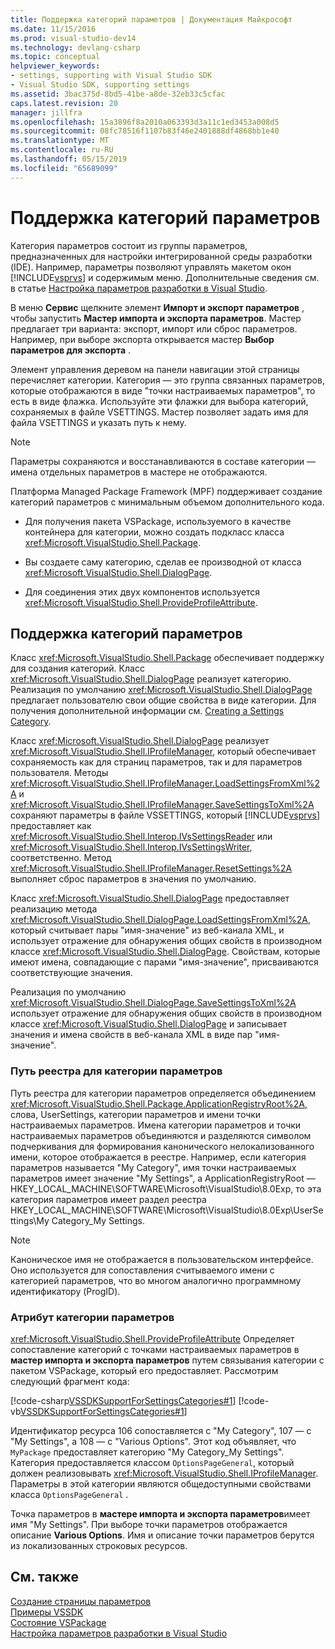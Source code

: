 ```yaml
---
title: Поддержка категорий параметров | Документация Майкрософт
ms.date: 11/15/2016
ms.prod: visual-studio-dev14
ms.technology: devlang-csharp
ms.topic: conceptual
helpviewer_keywords:
- settings, supporting with Visual Studio SDK
- Visual Studio SDK, supporting settings
ms.assetid: 3bac375d-8bd5-41be-a8de-32eb33c5cfac
caps.latest.revision: 20
manager: jillfra
ms.openlocfilehash: 15a3896f8a2010a063393d3a11c1ed3453a008d5
ms.sourcegitcommit: 08fc78516f1107b83f46e2401888df4868bb1e40
ms.translationtype: MT
ms.contentlocale: ru-RU
ms.lasthandoff: 05/15/2019
ms.locfileid: "65689099"
---
```

# <a name="support-for-settings-categories"></a>Поддержка категорий параметров
Категория параметров состоит из группы параметров, предназначенных для настройки интегрированной среды разработки (IDE). Например, параметры позволяют управлять макетом окон [!INCLUDE[vsprvs](../includes/vsprvs-md.md)] и содержимым меню. Дополнительные сведения см. в статье [Настройка параметров разработки в Visual Studio](https://msdn.microsoft.com/22c4debb-4e31-47a8-8f19-16f328d7dcd3).  
  
 В меню **Сервис** щелкните элемент **Импорт и экспорт параметров** , чтобы запустить **Мастер импорта и экспорта параметров**. Мастер предлагает три варианта: экспорт, импорт или сброс параметров. Например, при выборе экспорта открывается мастер **Выбор параметров для экспорта** .  
  
 Элемент управления деревом на панели навигации этой страницы перечисляет категории. Категория — это группа связанных параметров, которые отображаются в виде "точки настраиваемых параметров", то есть в виде флажка. Используйте эти флажки для выбора категорий, сохраняемых в файле VSETTINGS. Мастер позволяет задать имя для файла VSETTINGS и указать путь к нему.  
  
> [!NOTE]
> Параметры сохраняются и восстанавливаются в составе категории — имена отдельных параметров в мастере не отображаются.  
  
 Платформа Managed Package Framework (MPF) поддерживает создание категорий параметров с минимальным объемом дополнительного кода.  
  
- Для получения пакета VSPackage, используемого в качестве контейнера для категории, можно создать подкласс класса <xref:Microsoft.VisualStudio.Shell.Package>.  
  
- Вы создаете саму категорию, сделав ее производной от класса <xref:Microsoft.VisualStudio.Shell.DialogPage>.  
  
- Для соединения этих двух компонентов используется <xref:Microsoft.VisualStudio.Shell.ProvideProfileAttribute>.  
  
## <a name="support-for-settings-categories"></a>Поддержка категорий параметров  
 Класс <xref:Microsoft.VisualStudio.Shell.Package> обеспечивает поддержку для создания категорий. Класс <xref:Microsoft.VisualStudio.Shell.DialogPage> реализует категорию. Реализация по умолчанию <xref:Microsoft.VisualStudio.Shell.DialogPage> предлагает пользователю свои общие свойства в виде категории. Для получения дополнительной информации см. [Creating a Settings Category](../extensibility/creating-a-settings-category.md).  
  
 Класс <xref:Microsoft.VisualStudio.Shell.DialogPage> реализует <xref:Microsoft.VisualStudio.Shell.IProfileManager>, который обеспечивает сохраняемость как для страниц параметров, так и для параметров пользователя. Методы <xref:Microsoft.VisualStudio.Shell.IProfileManager.LoadSettingsFromXml%2A> и <xref:Microsoft.VisualStudio.Shell.IProfileManager.SaveSettingsToXml%2A> сохраняют параметры в файле VSSETTINGS, который [!INCLUDE[vsprvs](../includes/vsprvs-md.md)] предоставляет как <xref:Microsoft.VisualStudio.Shell.Interop.IVsSettingsReader> или <xref:Microsoft.VisualStudio.Shell.Interop.IVsSettingsWriter>, соответственно. Метод <xref:Microsoft.VisualStudio.Shell.IProfileManager.ResetSettings%2A> выполняет сброс параметров в значения по умолчанию.  
  
 Класс <xref:Microsoft.VisualStudio.Shell.DialogPage> предоставляет реализацию метода <xref:Microsoft.VisualStudio.Shell.DialogPage.LoadSettingsFromXml%2A>, который считывает пары "имя-значение" из веб-канала XML, и использует отражение для обнаружения общих свойств в производном классе <xref:Microsoft.VisualStudio.Shell.DialogPage>. Свойствам, которые имеют имена, совпадающие с парами "имя-значение", присваиваются соответствующие значения.  
  
 Реализация по умолчанию <xref:Microsoft.VisualStudio.Shell.DialogPage.SaveSettingsToXml%2A> использует отражение для обнаружения общих свойств в производном классе <xref:Microsoft.VisualStudio.Shell.DialogPage> и записывает значения и имена свойств в веб-канала XML в виде пар "имя-значение".  
  
### <a name="settings-category-registry-path"></a>Путь реестра для категории параметров  
 Путь реестра для категории параметров определяется объединением <xref:Microsoft.VisualStudio.Shell.Package.ApplicationRegistryRoot%2A>, слова, UserSettings, категории параметров и имени точки настраиваемых параметров. Имена категории параметров и точки настраиваемых параметров объединяются и разделяются символом подчеркивания для формирования канонического нелокализованного имени, которое отображается в реестре. Например, если категория параметров называется "My Category", имя точки настраиваемых параметров имеет значение "My Settings", а ApplicationRegistryRoot — HKEY_LOCAL_MACHINE\SOFTWARE\Microsoft\VisualStudio\8.0Exp, то эта категория параметров имеет раздел реестра HKEY_LOCAL_MACHINE\SOFTWARE\Microsoft\VisualStudio\8.0Exp\UserSettings\My Category_My Settings.  
  
> [!NOTE]
> Каноническое имя не отображается в пользовательском интерфейсе. Оно используется для сопоставления считываемого имени с категорией параметров, что во многом аналогично программному идентификатору (ProgID).  
  
### <a name="settings-category-attribute"></a>Атрибут категории параметров  
 <xref:Microsoft.VisualStudio.Shell.ProvideProfileAttribute> Определяет сопоставление категорий с точками настраиваемых параметров в **мастер импорта и экспорта параметров** путем связывания категории с пакетом VSPackage, который его предоставляет. Рассмотрим следующий фрагмент кода:  
  
 [!code-csharp[VSSDKSupportForSettingsCategories#1](../snippets/csharp/VS_Snippets_VSSDK/vssdksupportforsettingscategories/cs/vssdksupportforsettingscategoriespackage.cs#1)]
 [!code-vb[VSSDKSupportForSettingsCategories#1](../snippets/visualbasic/VS_Snippets_VSSDK/vssdksupportforsettingscategories/vb/vssdksupportforsettingscategoriespackage.vb#1)]  
  
 Идентификатор ресурса 106 сопоставляется с "My Category", 107 — с "My Settings", а 108 — с "Various Options". Этот код объявляет, что `MyPackage` предоставляет категорию "My Category_My Settings". Категория предоставляется классом `OptionsPageGeneral`, который должен реализовывать <xref:Microsoft.VisualStudio.Shell.IProfileManager>. Параметры в этой категории являются общедоступными свойствами класса `OptionsPageGeneral` .  
  
 Точка параметров в **мастере импорта и экспорта параметров**имеет имя "My Settings". При выборе точки параметров отображается описание **Various Options**. Имя и описание точки параметров берутся из локализованных строковых ресурсов.  
  
## <a name="see-also"></a>См. также  
 [Создание страницы параметров](../extensibility/creating-an-options-page.md)   
 [Примеры VSSDK](../misc/vssdk-samples.md)   
 [Состояние VSPackage](../misc/vspackage-state.md)   
 [Настройка параметров разработки в Visual Studio](https://msdn.microsoft.com/22c4debb-4e31-47a8-8f19-16f328d7dcd3)